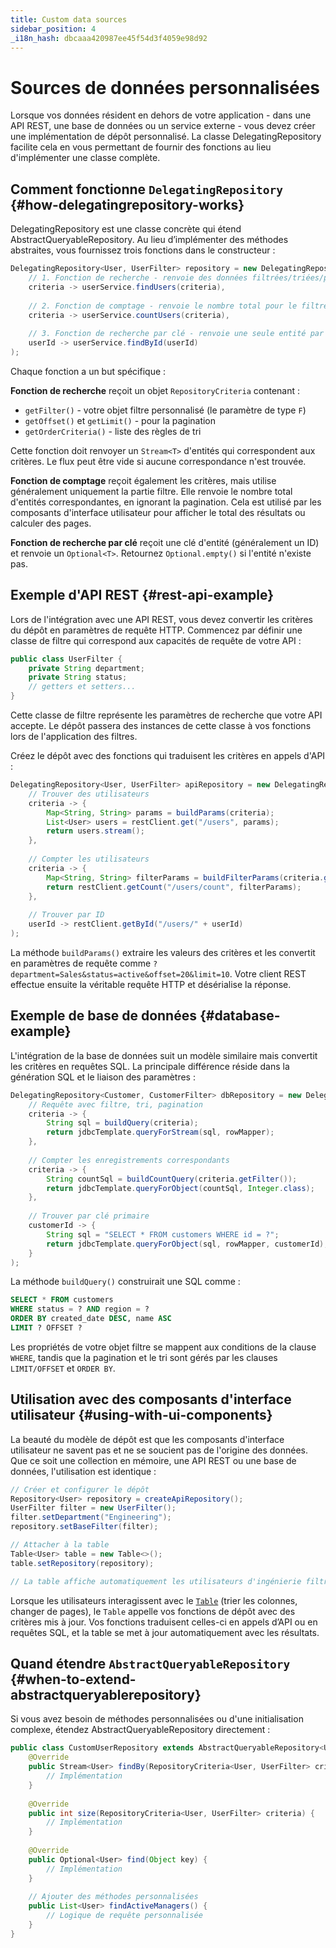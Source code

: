 ```yaml
---
title: Custom data sources
sidebar_position: 4
_i18n_hash: dbcaaa420987ee45f54d3f4059e98d92
---
```

<!-- vale off -->
# Sources de données personnalisées <DocChip chip='since' label='25.02' />
<!-- vale on -->

Lorsque vos données résident en dehors de votre application - dans une API REST, une base de données ou un service externe - vous devez créer une implémentation de dépôt personnalisé. La classe <JavadocLink type="data" location="com/webforj/data/repository/DelegatingRepository" code="true">DelegatingRepository</JavadocLink> facilite cela en vous permettant de fournir des fonctions au lieu d'implémenter une classe complète.

## Comment fonctionne `DelegatingRepository` {#how-delegatingrepository-works}

<JavadocLink type="data" location="com/webforj/data/repository/DelegatingRepository" code="true">DelegatingRepository</JavadocLink> est une classe concrète qui étend <JavadocLink type="data" location="com/webforj/data/repository/AbstractQueryableRepository" code="true">AbstractQueryableRepository</JavadocLink>. Au lieu d’implémenter des méthodes abstraites, vous fournissez trois fonctions dans le constructeur :

```java
DelegatingRepository<User, UserFilter> repository = new DelegatingRepository<>(
    // 1. Fonction de recherche - renvoie des données filtrées/triées/pagées
    criteria -> userService.findUsers(criteria),
    
    // 2. Fonction de comptage - renvoie le nombre total pour le filtre
    criteria -> userService.countUsers(criteria),
    
    // 3. Fonction de recherche par clé - renvoie une seule entité par ID
    userId -> userService.findById(userId)
);
```

Chaque fonction a un but spécifique :

**Fonction de recherche** reçoit un objet `RepositoryCriteria` contenant :
- `getFilter()` - votre objet filtre personnalisé (le paramètre de type `F`)
- `getOffset()` et `getLimit()` - pour la pagination
- `getOrderCriteria()` - liste des règles de tri

Cette fonction doit renvoyer un `Stream<T>` d'entités qui correspondent aux critères. Le flux peut être vide si aucune correspondance n'est trouvée.

**Fonction de comptage** reçoit également les critères, mais utilise généralement uniquement la partie filtre. Elle renvoie le nombre total d'entités correspondantes, en ignorant la pagination. Cela est utilisé par les composants d'interface utilisateur pour afficher le total des résultats ou calculer des pages.

**Fonction de recherche par clé** reçoit une clé d'entité (généralement un ID) et renvoie un `Optional<T>`. Retournez `Optional.empty()` si l'entité n'existe pas.

## Exemple d'API REST {#rest-api-example}

Lors de l'intégration avec une API REST, vous devez convertir les critères du dépôt en paramètres de requête HTTP. Commencez par définir une classe de filtre qui correspond aux capacités de requête de votre API :

```java
public class UserFilter {
    private String department;
    private String status;
    // getters et setters...
}
```

Cette classe de filtre représente les paramètres de recherche que votre API accepte. Le dépôt passera des instances de cette classe à vos fonctions lors de l'application des filtres.

Créez le dépôt avec des fonctions qui traduisent les critères en appels d'API :

```java
DelegatingRepository<User, UserFilter> apiRepository = new DelegatingRepository<>(
    // Trouver des utilisateurs
    criteria -> {
        Map<String, String> params = buildParams(criteria);
        List<User> users = restClient.get("/users", params);
        return users.stream();
    },
    
    // Compter les utilisateurs
    criteria -> {
        Map<String, String> filterParams = buildFilterParams(criteria.getFilter());
        return restClient.getCount("/users/count", filterParams);
    },
    
    // Trouver par ID
    userId -> restClient.getById("/users/" + userId)
);
```

La méthode `buildParams()` extraire les valeurs des critères et les convertit en paramètres de requête comme `?department=Sales&status=active&offset=20&limit=10`. Votre client REST effectue ensuite la véritable requête HTTP et désérialise la réponse.

## Exemple de base de données {#database-example}

L'intégration de la base de données suit un modèle similaire mais convertit les critères en requêtes SQL. La principale différence réside dans la génération SQL et le liaison des paramètres :

```java
DelegatingRepository<Customer, CustomerFilter> dbRepository = new DelegatingRepository<>(
    // Requête avec filtre, tri, pagination
    criteria -> {
        String sql = buildQuery(criteria);
        return jdbcTemplate.queryForStream(sql, rowMapper);
    },
    
    // Compter les enregistrements correspondants
    criteria -> {
        String countSql = buildCountQuery(criteria.getFilter());
        return jdbcTemplate.queryForObject(countSql, Integer.class);
    },
    
    // Trouver par clé primaire
    customerId -> {
        String sql = "SELECT * FROM customers WHERE id = ?";
        return jdbcTemplate.queryForObject(sql, rowMapper, customerId);
    }
);
```

La méthode `buildQuery()` construirait une SQL comme :
```sql
SELECT * FROM customers 
WHERE status = ? AND region = ?
ORDER BY created_date DESC, name ASC
LIMIT ? OFFSET ?
```

Les propriétés de votre objet filtre se mappent aux conditions de la clause `WHERE`, tandis que la pagination et le tri sont gérés par les clauses `LIMIT/OFFSET` et `ORDER BY`.

## Utilisation avec des composants d'interface utilisateur {#using-with-ui-components}

La beauté du modèle de dépôt est que les composants d'interface utilisateur ne savent pas et ne se soucient pas de l'origine des données. Que ce soit une collection en mémoire, une API REST ou une base de données, l'utilisation est identique :

```java
// Créer et configurer le dépôt
Repository<User> repository = createApiRepository();
UserFilter filter = new UserFilter();
filter.setDepartment("Engineering");
repository.setBaseFilter(filter);

// Attacher à la table
Table<User> table = new Table<>();
table.setRepository(repository);

// La table affiche automatiquement les utilisateurs d'ingénierie filtrés
```

Lorsque les utilisateurs interagissent avec le [`Table`](../../components/table/overview) (trier les colonnes, changer de pages), le `Table` appelle vos fonctions de dépôt avec des critères mis à jour. Vos fonctions traduisent celles-ci en appels d’API ou en requêtes SQL, et la table se met à jour automatiquement avec les résultats.

## Quand étendre `AbstractQueryableRepository` {#when-to-extend-abstractqueryablerepository}

Si vous avez besoin de méthodes personnalisées ou d'une initialisation complexe, étendez <JavadocLink type="data" location="com/webforj/data/repository/AbstractQueryableRepository" code="true">AbstractQueryableRepository</JavadocLink> directement :

```java
public class CustomUserRepository extends AbstractQueryableRepository<User, UserFilter> {
    @Override
    public Stream<User> findBy(RepositoryCriteria<User, UserFilter> criteria) {
        // Implémentation
    }
    
    @Override
    public int size(RepositoryCriteria<User, UserFilter> criteria) {
        // Implémentation
    }
    
    @Override
    public Optional<User> find(Object key) {
        // Implémentation
    }
    
    // Ajouter des méthodes personnalisées
    public List<User> findActiveManagers() {
        // Logique de requête personnalisée
    }
}
```
